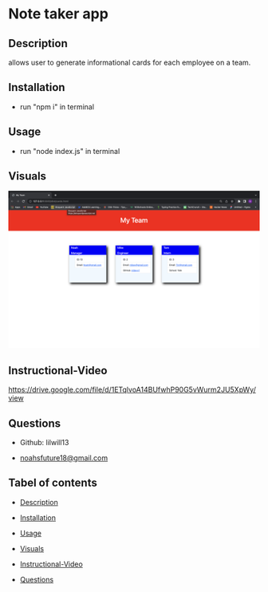 # Note taker app
## Description
allows user to generate informational cards for each employee on a team.

## Installation

- run "npm i" in terminal

## Usage
- run "node index.js" in terminal

## Visuals
 ![](./images/ss1.png)

## Instructional-Video
 https://drive.google.com/file/d/1ETqlvoA14BUfwhP90G5vWurm2JU5XpWy/view

## Questions 

- Github: lilwill13

- noahsfuture18@gmail.com

## Tabel of contents

- [Description](#description)

- [Installation](#installation)

- [Usage](#usage)

- [Visuals](#visuals)

- [Instructional-Video](#instructional-video)

- [Questions](#questions)